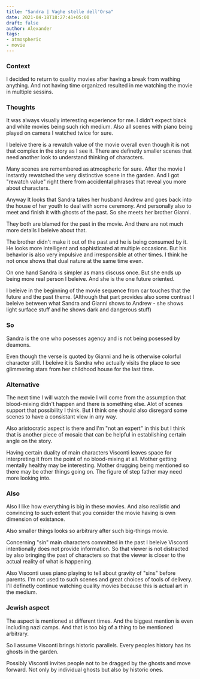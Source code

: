 ```yaml
---
title: "Sandra | Vaghe stelle dell'Orsa"
date: 2021-04-18T18:27:41+05:00
draft: false
author: Alexander
tags:
- atmospheric
- movie
---
```


### Context

I decided to return to quality movies after having a break from wathing anything.
And not having time organized resulted in me watching the movie in multiple sessins.

### Thoughts

It was always visually interesting experience for me.
I didn't expect black and white movies being such rich medium.
Also all scenes with piano being played on camera I watched twice for sure.

I beleive there is a rewatch value of the movie overall even though it is not that complex in the story as I see it.
There are definetly smaller scenes that need another look to understand thinking of characters.

Many scenes are remembered as atmospheric for sure.
After the movie I instantly rewatched the very distinctive scene in the garden.
And I got "rewatch value" right there from accidental phrases that reveal you more about characters.

Anyway It looks that Sandra takes her husband Andrew and goes back into the house of her youth to deal with some ceremony.
And personally also to meet and finish it with ghosts of the past.
So she meets her brother Gianni.

They both are blamed for the past in the movie.
And there are not much more details I beleive about that.

The brother didn't make it out of the past and he is being consumed by it.
He looks more intelligent and sophisticated at multiple occasions.
But his behavior is also very impulsive and irresponsible at other times.
I think he not once shows that dual nature at the same time even.

On one hand Sandra is simpler as mans discuss once.
But she ends up being more real person I beleive.
And she is the one future oriented.

I beleive in the beginning of the movie sequence from car touches that the future and the past theme.
(Although that part provides also some contrast I beleive between what Sandra and Gianni shows to Andrew - she shows light surface stuff and he shows dark and dangerous stuff)

### So

Sandra is the one who posesses agency and is not being posessed by deamons.

Even though the verse is quoted by Gianni and he is otherwise colorful character still.
I beleive it is Sandra who actually visits the place to see glimmering stars from her childhood house for the last time.

### Alternative

The next time I will watch the movie I will come from the assumption that blood-mixing didn't happen and there is something else.
Alot of scenes support that possibility I think.
But I think one should also disregard some scenes to have a consistant view in any way.

Also aristocratic aspect is there and I'm "not an expert" in this but I think that is another piece of mosaic that can be helpful in establishing certain angle on the story.

Having certain duality of main characters Visconti leaves space for interpreting it from the point of no blood-mixing at all.
Mother getting mentally healthy may be interesting.
Mother drugging being mentioned so there may be other things going on.
The figure of step father may need more looking into.

### Also

Also I like how everything is big in these movies.
And also realistic and convincing to such extent
that you consider the movie having is own dimension of existance.

Also smaller things looks so arbitrary after such big-things movie.

Concerning "sin" main characters committed in the past I beleive Visconti intentionally does not provide information.
So that viewer is not distracted by also bringing the past of characters so that the viewer is closer to the actual reality of what is happening.

Also Visconti uses piano playing to tell about gravity of "sins" before parents.
I'm not used to such scenes and great choices of tools of delivery.
I'll definetly continue watching quality movies because this is actual art in the medium.

### Jewish aspect

The aspect is mentioned at different times.
And the biggest mention is even including nazi camps.
And that is too big of a thing to be mentioned arbitrary.

So I assume Visconti brings historic parallels.
Every peoples history has its ghosts in the garden.

Possibly Visconti invites people not to be dragged by the ghosts and move forward.
Not only by individual ghosts but also by historic ones.
